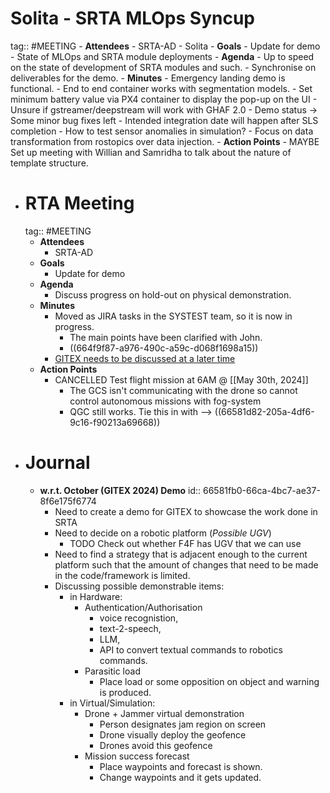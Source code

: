 # Solita - SRTA MLOps Syncup
tag:: #MEETING
	- **Attendees**
		- SRTA-AD
		- Solita
	- **Goals**
		- Update for demo
		- State of MLOps and SRTA module deployments
	- **Agenda**
		- Up to speed on the state of development of SRTA modules and such.
		- Synchronise on deliverables for the demo.
	- **Minutes**
		- Emergency landing demo is functional.
			- End to end container works with segmentation models.
			- Set minimum battery value via PX4 container to display the pop-up on the UI
		- Unsure if gstreamer/deepstream will work with GHAF 2.0
		- Demo status -> Some minor bug fixes left
		- Intended integration date will happen after SLS completion
			- How to test sensor anomalies in simulation?
			- Focus on data transformation from rostopics over data injection.
	- **Action Points**
		- MAYBE Set up meeting with Willian and Samridha to talk about the nature of template structure.
- # RTA Meeting
  tag:: #MEETING
	- **Attendees**
		- SRTA-AD
	- **Goals**
		- Update for demo
	- **Agenda**
		- Discuss progress on hold-out on physical demonstration.
	- **Minutes**
		- Moved as JIRA tasks in the SYSTEST team, so it is now in progress.
			- The main points have been clarified with John.
			- ((664f9f87-a976-490c-a59c-d068f1698a15))
		- [GITEX needs to be discussed at a later time](((66581fb0-66ca-4bc7-ae37-8f6e175f6774)))
	- **Action Points**
		- CANCELLED Test flight mission at 6AM @ [[May 30th, 2024]]
			- The GCS isn't communicating with the drone so cannot control autonomous missions with fog-system
			- QGC still works. Tie this in with --> ((66581d82-205a-4df6-9c16-f90213a69668))
- # Journal
	- **w.r.t. October (GITEX 2024) Demo**
	  id:: 66581fb0-66ca-4bc7-ae37-8f6e175f6774
		- Need to create a demo for GITEX to showcase the work done in SRTA
		- Need to decide on a robotic platform (*Possible UGV*)
			- TODO Check out whether F4F has UGV that we can use
		- Need to find a strategy that is adjacent enough to the current platform such that the amount of changes that need to be made in the code/framework is limited.
		- Discussing possible demonstrable items:
			- in Hardware:
				- Authentication/Authorisation
					- voice recognistion,
					- text-2-speech,
					- LLM,
					- API to convert textual commands to robotics commands.
				- Parasitic load
					- Place load or some opposition on object and warning is produced.
			- in Virtual/Simulation:
				- Drone + Jammer virtual demonstration
					- Person designates jam region on screen
					- Drone visually deploy the geofence
					- Drones avoid this geofence
				- Mission success forecast
					- Place waypoints and forecast is shown.
					- Change waypoints and it gets updated.